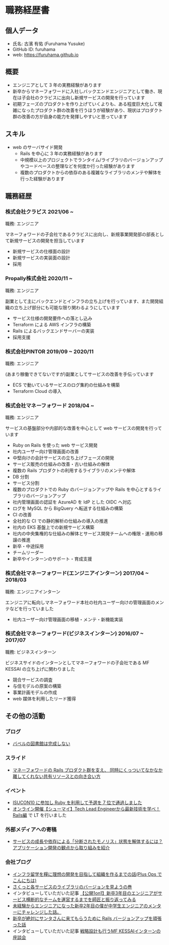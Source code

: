 # 職務経歴書

## 個人データ

- 氏名: 古濱 有佑 (Furuhama Yusuke)
- GitHub ID: furuhama
- web: https://furuhama.github.io

## 概要

- エンジニアとして 3 年の実務経験があります
- 新卒からマネーフォワードに入社しバックエンドエンジニアとして働き、現在は子会社のクラビスに出向し新規サービスの開発を行っています
- 初期フェーズのプロダクトを作り上げていくよりも、ある程度巨大化して複雑になったプロダクト群の改善を行うほうが経験があり、現状はプロダクト群の改善の方が自身の能力を発揮しやすいと思っています

## スキル

- web のサーバサイド開発
    - Rails を中心に 3 年の実務経験があります
    - 中規模以上のプロジェクトでランタイム/ライブラリのバージョンアップやコードベースの整理などを何度か行った経験があります
    - 複数のプロダクトからの依存のある複雑なライブラリのメンテや解体を行った経験があります

## 職務経歴

### 株式会社クラビス 2021/06 ~

職務: エンジニア

マネーフォワードの子会社であるクラビスに出向し、新規事業開発部の部長として新規サービスの開発を担当しています

- 新規サービスの仕様面の設計
- 新規サービスの実装面の設計
- 採用

### Propally株式会社 2020/11 ~

職務: エンジニア

副業として主にバックエンドとインフラの立ち上げを行っています、また開発組織の立ち上げ部分にも可能な限り関わるようにしています

- サービス仕様の開発要件への落とし込み
- Terraform による AWS インフラの構築
- Rails によるバックエンドサーバーの実装
- 採用支援

### 株式会社PINTOR 2019/09 ~ 2020/11

職務: エンジニア

(あまり稼働できてないですが)副業としてサービスの改善を手伝っています

- ECS で動いているサービスのログ集約の仕組みを構築
- Terraform Cloud の導入

### 株式会社マネーフォワード 2018/04 ~

職務: エンジニア

サービスの基盤部分や内部的な改善を中心として web サービスの開発を行っています

- Ruby on Rails を使った web サービス開発
- 社内ユーザー向け管理画面の改善
- 中堅向けの会計サービスの立ち上げフェーズの開発
- サービス販売の仕組みの改善・古い仕組みの解体
- 複数の Rails プロダクトの利用するライブラリのメンテや解体
- DB 分割
- サービス分割
- 複数のプロダクトでの Ruby のバージョンアップや Rails を中心とするライブラリのバージョンアップ
- 社内管理画面の認証を AzureAD を IdP とした OIDC へ対応
- ログを MySQL から BigQuery へ転送する仕組みの構築
- CI の改善
- 全社的な CI での静的解析の仕組みの導入の推進
- 社内の EKS 基盤上での新規サービス構築
- 社内の中央集権的な仕組みの解体とサービス開発チームへの権限・運用の移譲の推進
- 新卒・中途採用
- チームリーダー
- 新卒やインターンのサポート・育成支援

### 株式会社マネーフォワード(エンジニアインターン) 2017/04 ~ 2018/03

職務: エンジニアインターン

エンジニアに転向しマネーフォワード本社の社内ユーザー向けの管理画面のメンテなどを行っていました

- 社内ユーザー向け管理画面の移植・メンテ・新機能実装

### 株式会社マネーフォワード(ビジネスインターン) 2016/07 ~ 2017/07

職務: ビジネスインターン

ビジネスサイドのインターンとしてマネーフォワードの子会社である MF KESSAI の立ち上げに関わりました

- 競合サービスの調査
- 与信モデルの原案の構築
- 事業計画モデルの作成
- web 媒体を利用したリード獲得

## その他の活動

### ブログ

- [バベルの図書館は完成しない](https://furuhama.github.io)

### スライド

- [マネーフォワードの Rails プロダクト群を支え、 同時にくっついてなかなか離してくれない共有リソースとの向き合い方](https://speakerdeck.com/furuhama/manehuowadofalse-rails-purodakutoqun-wozhi-e-tong-shi-nikututuitenakanakali-sitekurenaigong-you-risosutofalsexiang-kihe-ifang)

### イベント

- [ISUCON10 に参加し Ruby を利用して予選を 7 位で通過しました](https://furuhama.github.io/2020/09/13/isucon10-qualify.html)
- [オンライン開催【シューマイ】Tech Lead Engineerから最新技術を学べ！Rails編](https://shuuu-mai.connpass.com/event/191008/) で LT を行いました

### 外部メディアへの寄稿

- [サービスの成長や依存による「分断されたモノリス」状態を解体するには？ アプリケーション開発の観点から取り組みを紹介](https://codezine.jp/article/detail/14373)

### 会社ブログ

- [インフラ留学を糧に理想の開発を目指して組織を作るまでの話(Plus Ops でこんにちは)](https://moneyforward.com/engineers_blog/2020/12/28/infra-study-abroad/)
- [さくっと各サービスのライブラリのバージョンを見ようの巻](https://moneyforward.com/engineers_blog/2020/12/10/quick-version-check/)
- インタビューしていただいた記事 [【公開1on1】新卒3年目のエンジニアがサービス横断的なチームを運営するまでを師匠と振り返ってみる](https://note.com/keitanaka_mf/n/n054245833e1d)
- [未経験からエンジニアになった新卒2年目の僕が中学生エンジニアのメンターにチャレンジした話。](https://www.wantedly.com/companies/moneyforward/post_articles/166537)
- [新卒が絶対にサンタさんに来てもらうために Rails バージョンアップを頑張った話](https://moneyforward.com/engineers_blog/2018/12/11/rails-version-up/)
- インタビューしていただいた記事 [戦略設計も行うMF KESSAIインターンの座談会](https://www.wantedly.com/companies/moneyforward/post_articles/71801)
